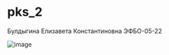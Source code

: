 # pks_2

Булдыгина Елизавета Константиновна ЭФБО-05-22


![image](https://github.com/user-attachments/assets/4e9b6a95-7419-4c57-afa1-e42a70fcb195)

